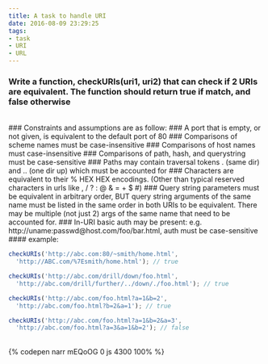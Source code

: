 ```yaml
---
title: A task to handle URI
date: 2016-08-09 23:29:25
tags:
- task
- URI
- URL
---
```

### Write a function, checkURIs(uri1, uri2) that can check if 2 URIs are equivalent. The function should return true if match, and false otherwise
<br>
### Constraints and assumptions are as follow:
### A port that is empty, or not given, is equivalent to the default port of 80
### Comparisons of scheme names must be case-insensitive
### Comparisons of host names must case-insensitive
### Comparisons of path, hash, and querystring must be case-sensitive
### Paths may contain traversal tokens . (same dir) and .. (one dir up) which must be accounted for
### Characters are equivalent to their % HEX HEX encodings. (Other than typical reserved characters in urls like , / ? : @ & = + $ #)
### Query string parameters must be equivalent in arbitrary order, BUT query string arguments of the same name must be listed in the same order in both URIs to be equivalent. There may be multiple (not just 2) args of the same name that need to be accounted for.
### In-URI basic auth may be present: e.g. http://uname:passwd@host.com/foo/bar.html, auth must be case-sensitive

<br>
#### example:

```javascript
checkURIs('http://abc.com:80/~smith/home.html',
  'http://ABC.com/%7Esmith/home.html'); // true

checkURIs('http://abc.com/drill/down/foo.html',
  'http://abc.com/drill/further/../down/./foo.html'); // true

checkURIs('http://abc.com/foo.html?a=1&b=2',
  'http://abc.com/foo.html?b=2&a=1'); // true

checkURIs('http://abc.com/foo.html?a=1&b=2&a=3',
  'http://abc.com/foo.html?a=3&a=1&b=2'); // false
```

<!-- more -->

<br>{% codepen narr mEQoOG 0 js 4300 100% %}
